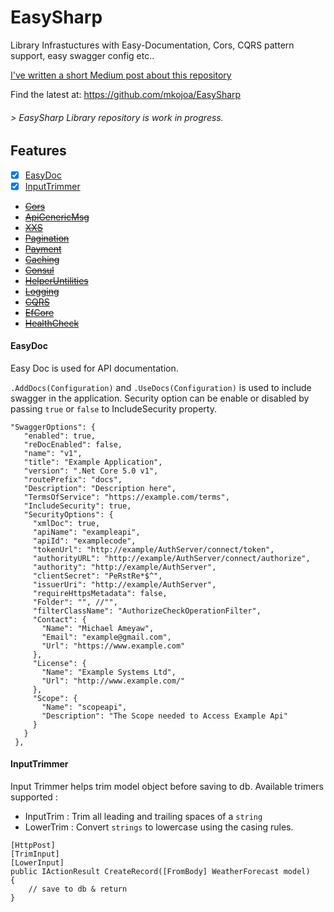 # EasySharp
Library Infrastuctures with Easy-Documentation, Cors, CQRS pattern support, easy swagger config etc..

   [I've written a short Medium post about this repository](https://medium.com)
   
Find the latest at: https://github.com/mkojoa/EasySharp

###### > EasySharp Library repository is work in progress.

## Features
- [x] [EasyDoc](#EasyDoc)
- [X] [InputTrimmer](#InputTrimmer)
- [~~Cors~~](#Cors)
- [~~ApiGenericMsg~~](#ApiGenericMsg)
- [~~XXS~~](#XXS)
- [~~Pagination~~](#Pagination)
- [~~Payment~~](#Payment)
- [~~Caching~~](#Caching)
- [~~Consul~~](#Consul)
- [~~HelperUntilities~~](#HelperUntilities)
- [~~Logging~~](#Logging)
- [~~CQRS~~](#CQRS)
- [~~EfCore~~](#EfCore)
- [~~HealthCheck~~](#HealthCheck)
      
#### EasyDoc
Easy Doc is used for API documentation.

`.AddDocs(Configuration)` and `.UseDocs(Configuration)` is used to include swagger in the application.
 Security option can be enable or disabled by passing `true` or `false` to IncludeSecurity property.
 
 ```
"SwaggerOptions": {
    "enabled": true,
    "reDocEnabled": false,
    "name": "v1",
    "title": "Example Application",
    "version": ".Net Core 5.0 v1",
    "routePrefix": "docs",
    "Description": "Description here",
    "TermsOfService": "https://example.com/terms",
    "IncludeSecurity": true,
    "SecurityOptions": {
      "xmlDoc": true,
      "apiName": "exampleapi",
      "apiId": "examplecode",
      "tokenUrl": "http://example/AuthServer/connect/token",
      "authorityURL": "http://example/AuthServer/connect/authorize",
      "authority": "http://example/AuthServer",
      "clientSecret": "PeRstRe*$^",
      "issuerUri": "http://example/AuthServer",
      "requireHttpsMetadata": false,
      "Folder": "", //"",
      "filterClassName": "AuthorizeCheckOperationFilter",
      "Contact": {
        "Name": "Michael Ameyaw",
        "Email": "example@gmail.com",
        "Url": "https://www.example.com"
      },
      "License": {
        "Name": "Example Systems Ltd",
        "Url": "http://www.example.com/"
      },
      "Scope": {
        "Name": "scopeapi",
        "Description": "The Scope needed to Access Example Api"
      }
    }
  },
```

#### InputTrimmer
Input Trimmer helps trim model object before saving to db. Available trimers supported :
 
 - InputTrim : Trim all leading and trailing spaces of a `string`
 - LowerTrim : Convert `strings` to lowercase using the casing rules.
 
 ```
 [HttpPost]
 [TrimInput]
 [LowerInput]
 public IActionResult CreateRecord([FromBody] WeatherForecast model)
 {
     // save to db & return
 }
 ```
